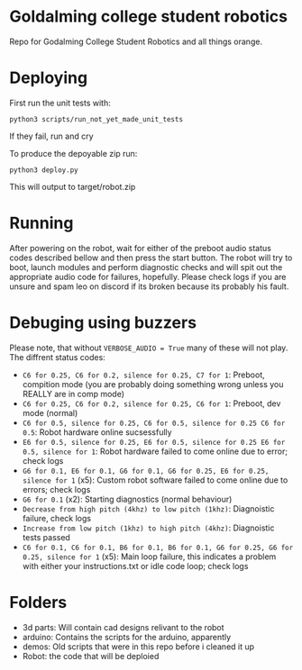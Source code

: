# Goldalming college student robotics
Repo for Godalming College Student Robotics and all things orange.

# Deploying
First run the unit tests with:
```
python3 scripts/run_not_yet_made_unit_tests
```
If they fail, run and cry

To produce the depoyable zip run:
```
python3 deploy.py
```

This will output to target/robot.zip

# Running
After powering on the robot, wait for either of the preboot audio status codes described bellow and then press the start button. The robot will try to boot, launch modules and perform diagnostic checks and will spit out the appropriate audio code for failures, hopefully. Please check logs if you are unsure and spam leo on discord if its broken because its probably his fault.

# Debuging using buzzers
Please note, that without `VERBOSE_AUDIO = True` many of these will not play. 
The diffrent status codes:
- `C6 for 0.25, C6 for 0.2, silence for 0.25, C7 for 1`: Preboot, compition mode (you are probably doing something wrong unless you REALLY are in comp mode)
- `C6 for 0.25, C6 for 0.2, silence for 0.25, C6 for 1`: Preboot, dev mode (normal)
- `C6 for 0.5, silence for 0.25, C6 for 0.5, silence for 0.25 C6 for 0.5`: Robot hardware online sucsessfully 
- `E6 for 0.5, silence for 0.25, E6 for 0.5, silence for 0.25 E6 for 0.5, silence for 1`: Robot hardware failed to come online due to error; check logs
- `G6 for 0.1, E6 for 0.1, G6 for 0.1, G6 for 0.25, E6 for 0.25, silence for 1` (x5): Custom robot software failed to come online due to errors; check logs 
- `G6 for 0.1` (x2): Starting diagnostics (normal behaviour)
- `Decrease from high pitch (4khz) to low pitch (1khz)`: Diagnoistic failure, check logs
- `Increase from low pitch (1khz) to high pitch (4khz)`: Diagnoistic tests passed
- `C6 for 0.1, C6 for 0.1, B6 for 0.1, B6 for 0.1, G6 for 0.25, G6 for 0.25, silence for 1` (x5): Main loop failure, this indicates a problem with either your instructions.txt or idle code loop; check logs

# Folders
- 3d parts: Will contain cad designs relivant to the robot
- arduino: Contains the scripts for the arduino, apparently
- demos: Old scripts that were in this repo before i cleaned it up
- Robot: the code that will be deploied